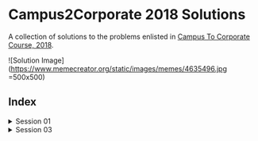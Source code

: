 # Campus2Corporate 2018 Solutions

A collection of solutions to the problems enlisted in [Campus To Corporate Course, 2018](https://github.com/sunnypatel165/c2c2018).

![Solution Image](https://www.memecreator.org/static/images/memes/4635496.jpg =500x500)

## Index

<details>
    <summary>Session 01</summary>

1. [Calculator](Session01#calculator-)

</details>

<details>
    <summary>Session 03</summary>

1. [Phone Emulator](Session03#phoneemulator-)
2. [2D Point](Session03#2dpoint-)
3. [Math Util](Session03#mathutil-)
4. [Search Methods](Session03#searchmethods-)

</details>